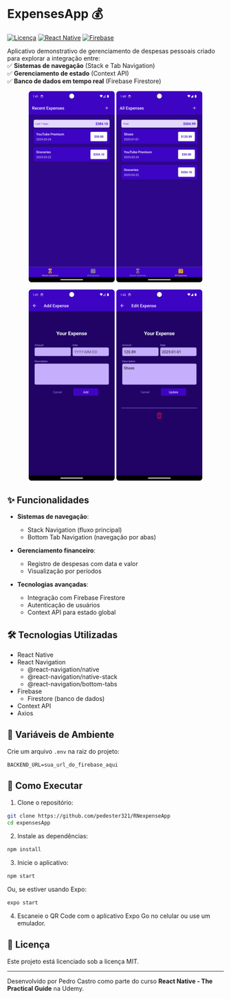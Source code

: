 # ExpensesApp 💰

[![Licença](https://img.shields.io/badge/license-MIT-blue.svg)](LICENSE)
[![React Native](https://img.shields.io/badge/React%20Native-v0.72.0-blue)](https://reactnative.dev/)
[![Firebase](https://img.shields.io/badge/Firebase-Cloud%20Firestore-orange)](https://firebase.google.com/)

Aplicativo demonstrativo de gerenciamento de despesas pessoais criado para explorar a integração entre:  
✅ **Sistemas de navegação** (Stack e Tab Navigation)  
✅ **Gerenciamento de estado** (Context API)  
✅ **Banco de dados em tempo real** (Firebase Firestore)

<p align="center">
  <img src="screenshots/tela2.png" width="200" alt="Lista de despesas"/>
  <img src="screenshots/tela1.png" width="200" alt="Adicionar despesa"/>  
</p>
<p align="center">
  <img src="screenshots/tela3.png" width="200" alt="Lista de despesas"/>
  <img src="screenshots/tela4.png" width="200" alt="Adicionar despesa"/>  
</p>

## ✨ Funcionalidades

- **Sistemas de navegação**:
  - Stack Navigation (fluxo principal)
  - Bottom Tab Navigation (navegação por abas)
  
- **Gerenciamento financeiro**:
  - Registro de despesas com data e valor
  - Visualização por períodos

- **Tecnologias avançadas**:
  - Integração com Firebase Firestore
  - Autenticação de usuários
  - Context API para estado global

## 🛠 Tecnologias Utilizadas

- React Native
- React Navigation
  - @react-navigation/native
  - @react-navigation/native-stack
  - @react-navigation/bottom-tabs
- Firebase
  - Firestore (banco de dados)
- Context API
- Axios

## 🔐 Variáveis de Ambiente

Crie um arquivo `.env` na raiz do projeto:

```env
BACKEND_URL=sua_url_do_firebase_aqui
```

## 🚀 Como Executar

1. Clone o repositório:

```bash
git clone https://github.com/pedester321/RNexpenseApp
cd expensesApp
```

2. Instale as dependências:

```bash
npm install
```

3. Inicie o aplicativo:

```bash
npm start
```

Ou, se estiver usando Expo:

```bash
expo start
```

4. Escaneie o QR Code com o aplicativo Expo Go no celular ou use um emulador.

## 📝 Licença

Este projeto está licenciado sob a licença MIT.

---

Desenvolvido por Pedro Castro como parte do curso **React Native - The Practical Guide** na Udemy.
